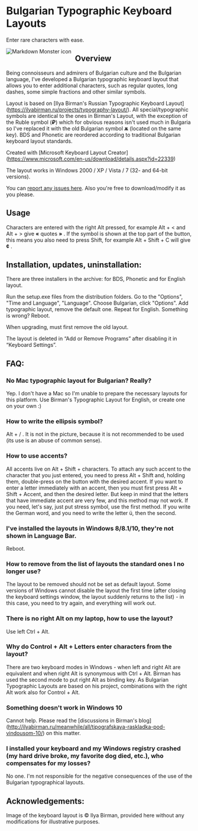 Bulgarian Typographic Keyboard Layouts
=======
Enter rare characters with ease.

<img src="https://ilyabirman.ru/projects/typography-layout/i/layout-win@2x.png"
     alt="Markdown Monster icon"
     style="float: left; margin-right: 10px;" />

## Overview

Being connoisseurs and admirers of Bulgarian culture and the Bulgarian language, I've developed a Bulgarian typographic keyboard layout that allows you to enter additional characters, such as regular quotes, long dashes, some simple fractions and other similar symbols. 

Layout is based on [Ilya Birman's Russian Typographic Keyboard Layout] (https://ilyabirman.ru/projects/typography-layout/).
All special/typographic symbols are identical to the ones in Birman's Layout, with the exception of the Ruble symbol (**₽**) which for obvious reasons isn't used much in Bulgaria so I've replaced it with the old Bulgarian symbol **ѫ** (located on the same key).
BDS and Phonetic are reordered according to traditional Bulgarian keyboard layout standards. 

Created with [Microsoft Keyboard Layout Creator] (https://www.microsoft.com/en-us/download/details.aspx?id=22339)

The layout works in Windows 2000 / XP / Vista / 7 (32- and 64-bit versions).

You can [report any issues here](/issues). Also you're free to download/modify it as you please.


## Usage

Characters are entered with the right Alt pressed, for example Alt +  < and Alt + > give **«** quotes **»** . If the symbol is shown at the top part of the button, this means you also need to press Shift, for example Alt + Shift + C will give **¢** .


## Installation, updates, uninstallation:

There are three installers in the archive: for BDS, Phonetic and for English layout.

Run the setup.exe files from the distribution folders.
Go to the "Options", "Time and Language", "Language". Choose Bulgarian, click "Options". Add typographic layout, remove the default one. Repeat for English.
Something is wrong? Reboot.

When upgrading, must first remove the old layout.

The layout is deleted in “Add or Remove Programs” after disabling it in “Keyboard Settings”.


## FAQ:

### No Mac typographic layout for Bulgarian? Really?

Yep. I don't have a Mac so I'm unable to prepare the necessary layouts for this platform. Use Birman's Typographic Layout for English, or create one on your own :)

### How to write the ellipsis symbol? 

Alt + / . It is not in the picture, because it is not recommended to be used (its use is an abuse of common sense).

### How to use accents? 

All accents live on Alt + Shift + characters. To attach any such accent to the character that you just entered, you need to press Alt + Shift and, holding them, double-press on the button with the desired accent. If you want to enter a letter immediately with an accent, then you must first press Alt + Shift + Accent, and then the desired letter. But keep in mind that the letters that have immediate accent are very few, and this method may not work. If you need, let's say, just put stress symbol, use the first method. If you write the German word, and you need to write the letter ü, then the second.

### I've installed the layouts in Windows 8/8.1/10, they're not shown in Language Bar.

Reboot.

### How to remove from the list of layouts the standard ones I no longer use? 

The layout to be removed should not be set as default layout. Some versions of Windows cannot disable the layout the first time (after closing the keyboard settings window, the layout suddenly returns to the list) - in this case, you need to try again, and everything will work out.

### There is no right Alt on my laptop, how to use the layout? 

Use left Ctrl + Alt.

### Why do Control + Alt + Letters enter characters from the layout? 

There are two keyboard modes in Windows - when left and right Alt are equivalent and when right Alt is synonymous with Ctrl + Alt. Birman has used the second mode to put right Alt as binding key. As Bulgarian Typographic Layouts are based on his project,  combinations with the right Alt work also for Control + Alt. 

### Something doesn't work in Windows 10

Cannot help. Please read the [discussions in Birman's blog] (http://ilyabirman.ru/meanwhile/all/tipografskaya-raskladka-pod-vindousom-10/) on this matter.

### I installed your keyboard and my Windows registry crashed (my hard drive broke, my favorite dog died, etc.), who compensates for my losses? 

No one. I'm not responsible for the negative consequences of the use of the Bulgarian typographical layouts. 

## Acknowledgements:

Image of the keyboard layout is © Ilya Birman, provided here without any modifications for illustrative purposes.
